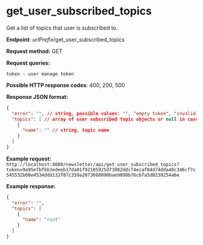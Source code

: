 # get_user_subscribed_topics

Get a list of topics that user is subscribed to.

**Endpoint**: *urlPrefix*/get_user_subscribed_topics

**Request method:** GET

**Request queries:**
```
token - user manage token
```


**Possible HTTP response codes**: 400, 200, 500

**Response JSON format:**

```json
{
  "error": "", // string, possible values: "", "empty token", "invalid token", "database error"
  "topics": [ // array of user subscribed topic objects or null in case of error
    {
      "name": "" // string, topic name
    }
  ]
}
```

**Example request:**
`http://localhost:8080/newsletter/api/get_user_subscribed_topics?token=9a95efbfbb3edeeb17da01f92185925d73982ddcf4ecaf04d74dda48c346cf7c545532b08e4534ddd132f87c350a2073608090bae9890b76c6fa5d0239254a6e`

**Example response:**
```json
{
  "error": "",
  "topics": [
    {
      "name": "rust"
    }
  ]
}
```